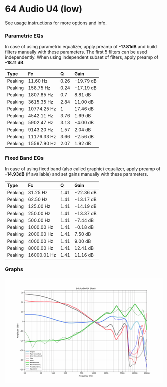 # 64 Audio U4 (low)
See [usage instructions](https://github.com/jaakkopasanen/AutoEq#usage) for more options and info.

### Parametric EQs
In case of using parametric equalizer, apply preamp of **-17.81dB** and build filters manually
with these parameters. The first 5 filters can be used independently.
When using independent subset of filters, apply preamp of **-18.11 dB**.

| Type    | Fc          |    Q | Gain      |
|:--------|:------------|:-----|:----------|
| Peaking | 11.60 Hz    | 0.26 | -19.79 dB |
| Peaking | 158.75 Hz   | 0.24 | -17.19 dB |
| Peaking | 1807.85 Hz  | 0.7  | 8.81 dB   |
| Peaking | 3615.35 Hz  | 2.84 | 11.00 dB  |
| Peaking | 10774.25 Hz | 1    | 17.46 dB  |
| Peaking | 4542.11 Hz  | 3.76 | 1.69 dB   |
| Peaking | 5902.47 Hz  | 3.13 | -4.00 dB  |
| Peaking | 9143.20 Hz  | 1.57 | 2.04 dB   |
| Peaking | 11176.33 Hz | 3.66 | -2.56 dB  |
| Peaking | 15597.90 Hz | 2.07 | 1.92 dB   |

### Fixed Band EQs
In case of using fixed band (also called graphic) equalizer, apply preamp of **-14.93dB**
(if available) and set gains manually with these parameters.

| Type    | Fc          |    Q | Gain      |
|:--------|:------------|:-----|:----------|
| Peaking | 31.25 Hz    | 1.41 | -22.36 dB |
| Peaking | 62.50 Hz    | 1.41 | -13.17 dB |
| Peaking | 125.00 Hz   | 1.41 | -14.19 dB |
| Peaking | 250.00 Hz   | 1.41 | -13.37 dB |
| Peaking | 500.00 Hz   | 1.41 | -7.44 dB  |
| Peaking | 1000.00 Hz  | 1.41 | -0.18 dB  |
| Peaking | 2000.00 Hz  | 1.41 | 7.50 dB   |
| Peaking | 4000.00 Hz  | 1.41 | 9.00 dB   |
| Peaking | 8000.00 Hz  | 1.41 | 12.41 dB  |
| Peaking | 16000.01 Hz | 1.41 | 11.16 dB  |

### Graphs
![](./64%20Audio%20U4%20(low).png)